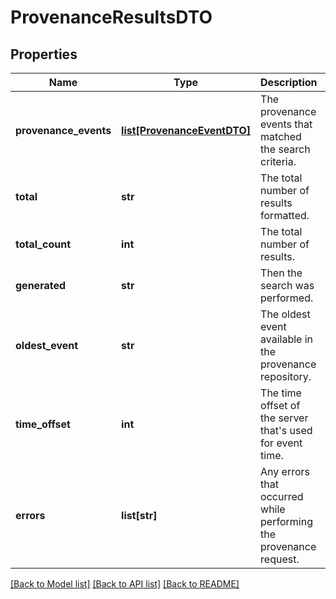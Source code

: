 # ProvenanceResultsDTO

## Properties
Name | Type | Description | Notes
------------ | ------------- | ------------- | -------------
**provenance_events** | [**list[ProvenanceEventDTO]**](ProvenanceEventDTO.md) | The provenance events that matched the search criteria. | [optional] 
**total** | **str** | The total number of results formatted. | [optional] 
**total_count** | **int** | The total number of results. | [optional] 
**generated** | **str** | Then the search was performed. | [optional] 
**oldest_event** | **str** | The oldest event available in the provenance repository. | [optional] 
**time_offset** | **int** | The time offset of the server that&#39;s used for event time. | [optional] 
**errors** | **list[str]** | Any errors that occurred while performing the provenance request. | [optional] 

[[Back to Model list]](../README.md#documentation-for-models) [[Back to API list]](../README.md#documentation-for-api-endpoints) [[Back to README]](../README.md)


